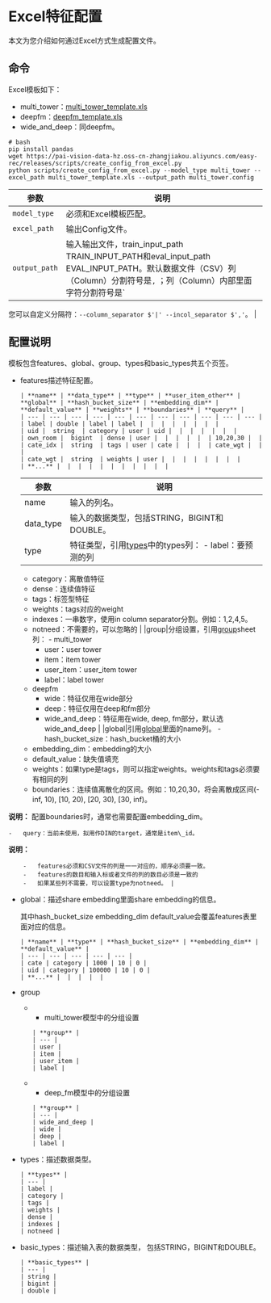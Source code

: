 # Excel特征配置

本文为您介绍如何通过Excel方式生成配置文件。

## 命令

Excel模板如下：

-   multi\_tower：[multi\_tower\_template.xls](https://pai-vision-data-hz.oss-cn-zhangjiakou.aliyuncs.com/easy-rec/excel/multi_tower_template.xls)
-   deepfm：[deepfm\_template.xls](https://pai-vision-data-hz.oss-cn-zhangjiakou.aliyuncs.com/easy-rec/excel/deepfm_template.xls)
-   wide\_and\_deep：同deepfm。

```
# bash
pip install pandas
wget https://pai-vision-data-hz.oss-cn-zhangjiakou.aliyuncs.com/easy-rec/releases/scripts/create_config_from_excel.py
python scripts/create_config_from_excel.py --model_type multi_tower --excel_path multi_tower_template.xls --output_path multi_tower.config
```

|参数|说明|
|--|--|
|`model_type`|必须和Excel模板匹配。|
|`excel_path`|输出Config文件。|
|`output_path`|输入输出文件，train\_input\_path TRAIN\_INPUT\_PATH和eval\_input\_path EVAL\_INPUT\_PATH。默认数据文件（CSV）列（Column）分割符号是`,` ；列（Column）内部里面字符分割符号是`|`。

您可以自定义分隔符：`--column_separator $'|' --incol_separator $','`。 |

## 配置说明

模板包含features、global、group、types和basic\_types共五个页签。

-   features描述特征配置。

    ```
    | **name** | **data_type** | **type** | **user_item_other** | **global** | **hash_bucket_size** | **embedding_dim** | **default_value** | **weights** | **boundaries** | **query** |
    | --- | --- | --- | --- | --- | --- | --- | --- | --- | --- | --- |
    | label | double | label | label |  |  |  |  |  |  |  |
    | uid |  string  | category | user | uid |  |  |  |  |  |  |
    | own_room |  bigint  | dense | user |  |  |  |  |  | 10,20,30 |  |
    | cate_idx |  string  | tags | user | cate |  |  |  | cate_wgt |  |  |
    | cate_wgt |  string  | weights | user |  |  |  |  |  |  |  |
    | **...** |  |  |  |  |  |  |  |  |  |  |
    ```

    |参数|说明|
    |--|--|
    |name|输入的列名。|
    |data\_type|输入的数据类型，包括STRING，BIGINT和DOUBLE。|
    |type|特征类型，引用[types](#li_types)中的types列：    -   label：要预测的列
    -   category：离散值特征
    -   dense：连续值特征
    -   tags：标签型特征
    -   weights：tags对应的weight
    -   indexes：一串数字，使用in column separator分割。例如：1,2,4,5。
    -   notneed：不需要的，可以忽略的 |
    |group|分组设置，引用[group](#li_group)sheet列：    -   multi\_tower
        -   user：user tower
        -   item：item tower
        -   user\_item：user\_item tower
        -   label：label tower
    -   deepfm
        -   wide：特征仅用在wide部分
        -   deep：特征仅用在deep和fm部分
        -   wide\_and\_deep：特征用在wide, deep, fm部分，默认选wide\_and\_deep |
    |global|引用[global](#li_global)里面的name列。    -   hash\_bucket\_size：hash\_bucket桶的大小
    -   embedding\_dim：embedding的大小
    -   default\_value：缺失值填充
    -   weights：如果type是tags，则可以指定weights。weights和tags必须要有相同的列
    -   boundaries：连续值离散化的区间。例如：10,20,30，将会离散成区间\(-inf, 10\), \[10, 20\), \[20, 30\), \[30, inf\)。

**说明：** 配置boundaries时，通常也需要配置embedding\_dim。

    -   query：当前未使用，拟用作DIN的target，通常是item\_id。

**说明：**

        -   features必须和CSV文件的列是一一对应的，顺序必须要一致。
        -   features的数目和输入标或者文件的列的数目必须是一致的
        -   如果某些列不需要，可以设置type为notneed。 |

-   global：描述share embedding里面share embedding的信息。

    其中hash\_bucket\_size embedding\_dim default\_value会覆盖features表里面对应的信息。

    ```
    | **name** | **type** | **hash_bucket_size** | **embedding_dim** | **default_value** |
    | --- | --- | --- | --- | --- |
    | cate | category | 1000 | 10 | 0 |
    | uid | category | 100000 | 10 | 0 |
    | **...** |  |  |  |  |
    ```

-   group
    -   - multi\_tower模型中的分组设置

        ```
        | **group** |
        | --- |
        | user |
        | item |
        | user_item |
        | label |
        ```

    -   - deep\_fm模型中的分组设置

        ```
        | **group** |
        | --- |
        | wide_and_deep |
        | wide |
        | deep |
        | label |
        ```

-   types：描述数据类型。

    ```
    | **types** |
    | --- |
    | label |
    | category |
    | tags |
    | weights |
    | dense |
    | indexes |
    | notneed |
    ```

-   basic\_types：描述输入表的数据类型， 包括STRING，BIGINT和DOUBLE。

    ```
    | **basic_types** |
    | --- |
    | string |
    | bigint |
    | double |
    ```


